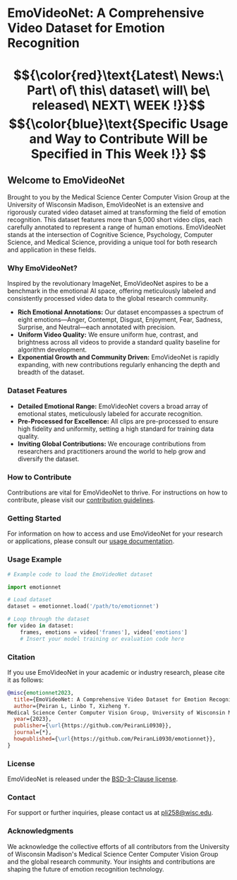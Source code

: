 # EmoVideoNet: A Comprehensive Video Dataset for Emotion Recognition


# $${\color{red}\text{Latest\ News:\ Part\ of\ this\ dataset\ will\ be\ released\ NEXT\ WEEK !}}$$ $${\color{blue}\text{Specific Usage and Way to Contribute Will be Specified in This Week !}} $$

## Welcome to EmoVideoNet

Brought to you by the Medical Science Center Computer Vision Group at the University of Wisconsin Madison, EmoVideoNet is an extensive and rigorously curated video dataset aimed at transforming the field of emotion recognition. This dataset features more than 5,000 short video clips, each carefully annotated to represent a range of human emotions. EmoVideoNet stands at the intersection of Cognitive Science, Psychology, Computer Science, and Medical Science, providing a unique tool for both research and application in these fields.

### Why EmoVideoNet?

Inspired by the revolutionary ImageNet, EmoVideoNet aspires to be a benchmark in the emotional AI space, offering meticulously labeled and consistently processed video data to the global research community.

- **Rich Emotional Annotations:** Our dataset encompasses a spectrum of eight emotions—Anger, Contempt, Disgust, Enjoyment, Fear, Sadness, Surprise, and Neutral—each annotated with precision.
- **Uniform Video Quality:** We ensure uniform hue, contrast, and brightness across all videos to provide a standard quality baseline for algorithm development.
- **Exponential Growth and Community Driven:** EmoVideoNet is rapidly expanding, with new contributions regularly enhancing the depth and breadth of the dataset.

### Dataset Features

- **Detailed Emotional Range:** EmoVideoNet covers a broad array of emotional states, meticulously labeled for accurate recognition.
- **Pre-Processed for Excellence:** All clips are pre-processed to ensure high fidelity and uniformity, setting a high standard for training data quality.
- **Inviting Global Contributions:** We encourage contributions from researchers and practitioners around the world to help grow and diversify the dataset.

### How to Contribute

Contributions are vital for EmoVideoNet to thrive. For instructions on how to contribute, please visit our [contribution guidelines](#).

### Getting Started

For information on how to access and use EmoVideoNet for your research or applications, please consult our [usage documentation](#).

### Usage Example

```python
# Example code to load the EmoVideoNet dataset

import emotionnet

# Load dataset
dataset = emotionnet.load('/path/to/emotionnet')

# Loop through the dataset
for video in dataset:
    frames, emotions = video['frames'], video['emotions']
    # Insert your model training or evaluation code here
```

### Citation
If you use EmoVideoNet in your academic or industry research, please cite it as follows:

```bibtex
@misc{emotionnet2023,
  title={EmoVideoNet: A Comprehensive Video Dataset for Emotion Recognition},
  author={Peiran L, Linbo T, Xizheng Y. 
Medical Science Center Computer Vision Group, University of Wisconsin Madison},
  year={2023},
  publisher={\url{https://github.com/PeiranLi0930}},
  journal={*},
  howpublished={\url{https://github.com/PeiranLi0930/emotionnet}},
}
```

### License
EmoVideoNet is released under the [BSD-3-Clause license](LICENSE).

### Contact
For support or further inquiries, please contact us at [pli258@wisc.edu](mailto:pli258@wisc.edu).

### Acknowledgments
We acknowledge the collective efforts of all contributors from the University of Wisconsin Madison's Medical Science Center Computer Vision Group and the global research community. Your insights and contributions are shaping the future of emotion recognition technology.
